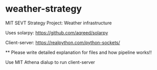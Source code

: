 # weather-strategy
MIT SEVT Strategy Project: Weather infrastructure

Uses solarpy: https://github.com/aqreed/solarpy

Client-server: https://realpython.com/python-sockets/

** Please write detailed explanation for files and how pipeline works!!

Use MIT Athena dialup to run client-server
